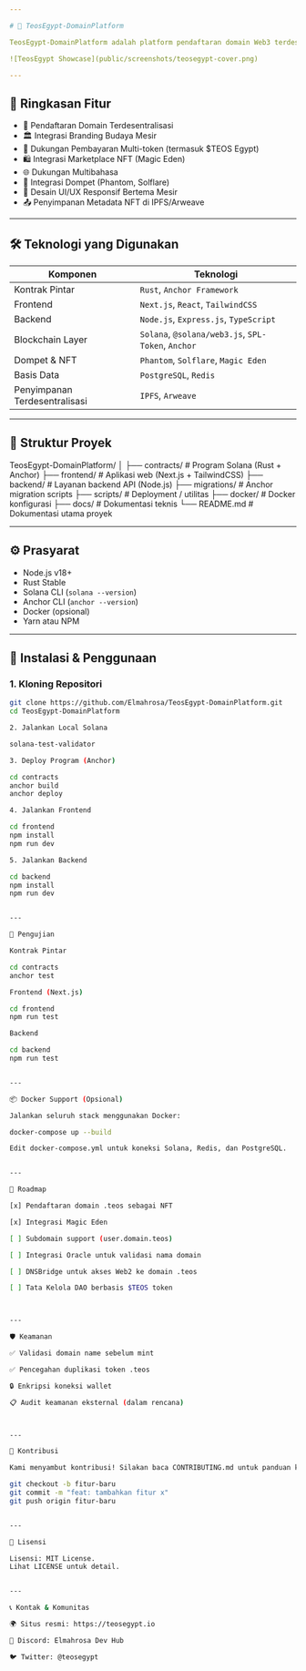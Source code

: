 ```yaml
---

# 🐫 TeosEgypt-DomainPlatform

TeosEgypt-DomainPlatform adalah platform pendaftaran domain Web3 terdesentralisasi berbasis Solana yang memungkinkan pengguna mendaftarkan, mengelola, dan memperdagangkan domain .teos sebagai NFT. Dibangun oleh Elmahrosa Internasional, platform ini menyatukan teknologi blockchain mutakhir dengan kekayaan warisan budaya Mesir Kuno.

![TeosEgypt Showcase](public/screenshots/teosegypt-cover.png)

---
```


## 📌 Ringkasan Fitur

- 🔐 Pendaftaran Domain Terdesentralisasi
- 🏛️ Integrasi Branding Budaya Mesir
- 💸 Dukungan Pembayaran Multi-token (termasuk $TEOS Egypt)
- 🛍️ Integrasi Marketplace NFT (Magic Eden)
- 🌐 Dukungan Multibahasa
- 👛 Integrasi Dompet (Phantom, Solflare)
- 📱 Desain UI/UX Responsif Bertema Mesir
- 📤 Penyimpanan Metadata NFT di IPFS/Arweave

---

## 🛠️ Teknologi yang Digunakan

| Komponen | Teknologi |
|---------|------------|
| Kontrak Pintar | `Rust`, `Anchor Framework` |
| Frontend | `Next.js`, `React`, `TailwindCSS` |
| Backend | `Node.js`, `Express.js`, `TypeScript` |
| Blockchain Layer | `Solana`, `@solana/web3.js`, `SPL-Token`, `Anchor` |
| Dompet & NFT | `Phantom`, `Solflare`, `Magic Eden` |
| Basis Data | `PostgreSQL`, `Redis` |
| Penyimpanan Terdesentralisasi | `IPFS`, `Arweave` |

---

## 📁 Struktur Proyek

TeosEgypt-DomainPlatform/ │ ├── contracts/              # Program Solana (Rust + Anchor) ├── frontend/               # Aplikasi web (Next.js + TailwindCSS) ├── backend/                # Layanan backend API (Node.js) ├── migrations/             # Anchor migration scripts ├── scripts/                # Deployment / utilitas ├── docker/                 # Docker konfigurasi ├── docs/                   # Dokumentasi teknis └── README.md               # Dokumentasi utama proyek

---

## ⚙️ Prasyarat

- Node.js v18+
- Rust Stable
- Solana CLI (`solana --version`)
- Anchor CLI (`anchor --version`)
- Docker (opsional)
- Yarn atau NPM

---

## 🚀 Instalasi & Penggunaan

### 1. Kloning Repositori
```bash
git clone https://github.com/Elmahrosa/TeosEgypt-DomainPlatform.git
cd TeosEgypt-DomainPlatform

2. Jalankan Local Solana

solana-test-validator

3. Deploy Program (Anchor)

cd contracts
anchor build
anchor deploy

4. Jalankan Frontend

cd frontend
npm install
npm run dev

5. Jalankan Backend

cd backend
npm install
npm run dev


---

🧪 Pengujian

Kontrak Pintar

cd contracts
anchor test

Frontend (Next.js)

cd frontend
npm run test

Backend

cd backend
npm run test


---

📦 Docker Support (Opsional)

Jalankan seluruh stack menggunakan Docker:

docker-compose up --build

Edit docker-compose.yml untuk koneksi Solana, Redis, dan PostgreSQL.


---

🧠 Roadmap

[x] Pendaftaran domain .teos sebagai NFT

[x] Integrasi Magic Eden

[ ] Subdomain support (user.domain.teos)

[ ] Integrasi Oracle untuk validasi nama domain

[ ] DNSBridge untuk akses Web2 ke domain .teos

[ ] Tata Kelola DAO berbasis $TEOS token



---

🛡️ Keamanan

✅ Validasi domain name sebelum mint

✅ Pencegahan duplikasi token .teos

🔒 Enkripsi koneksi wallet

📋 Audit keamanan eksternal (dalam rencana)



---

🤝 Kontribusi

Kami menyambut kontribusi! Silakan baca CONTRIBUTING.md untuk panduan kontribusi.

git checkout -b fitur-baru
git commit -m "feat: tambahkan fitur x"
git push origin fitur-baru


---

📄 Lisensi

Lisensi: MIT License.
Lihat LICENSE untuk detail.


---

📞 Kontak & Komunitas

🌍 Situs resmi: https://teosegypt.io

💬 Discord: Elmahrosa Dev Hub

🐦 Twitter: @teosegypt
